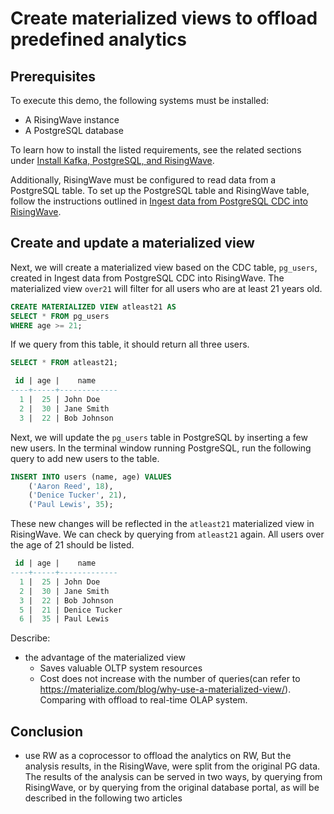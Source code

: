 # Create materialized views to offload predefined analytics

## Prerequisites

To execute this demo, the following systems must be installed:
 - A RisingWave instance 
 - A PostgreSQL database

To learn how to install the listed requirements, see the related sections under [Install Kafka, PostgreSQL, and RisingWave](/00-get-started/00-install-kafka-pg-rw.md).

Additionally, RisingWave must be configured to read data from a PostgreSQL table. To set up the PostgreSQL table and RisingWave table, follow the instructions outlined in [Ingest data from PostgreSQL CDC into RisingWave](/00-get-started/02-ingest-pg-cdc.md).

## Create and update a materialized view

Next, we will create a materialized view based on the CDC table, `pg_users`, created in Ingest data from PostgreSQL CDC into RisingWave. The materialized view `over21` will filter for all users who are at least 21 years old.

```sql
CREATE MATERIALIZED VIEW atleast21 AS
SELECT * FROM pg_users
WHERE age >= 21;
```

If we query from this table, it should return all three users.

```sql
SELECT * FROM atleast21;

 id | age |    name
----+-----+-------------
  1 |  25 | John Doe
  2 |  30 | Jane Smith
  3 |  22 | Bob Johnson
```

Next, we will update the `pg_users` table in PostgreSQL by inserting a few new users. In the terminal window running PostgreSQL, run the following query to add new users to the table.

```sql
INSERT INTO users (name, age) VALUES
    ('Aaron Reed', 18),
    ('Denice Tucker', 21),
    ('Paul Lewis', 35);
```

These new changes will be reflected in the `atleast21` materialized view in RisingWave. We can check by querying from `atleast21` again. All users over the age of 21 should be listed.

```sql
 id | age |    name
----+-----+-------------
  1 |  25 | John Doe
  2 |  30 | Jane Smith
  3 |  22 | Bob Johnson
  5 |  21 | Denice Tucker
  6 |  35 | Paul Lewis
```

Describe:
- the advantage of the materialized view
    - Saves valuable OLTP system resources
    - Cost does not increase with the number of queries(can refer to https://materialize.com/blog/why-use-a-materialized-view/). Comparing with offload to real-time OLAP system.

## Conclusion

- use RW as a coprocessor to offload the analytics on RW, But the analysis results, in the RisingWave, were split from the original PG data. The results of the analysis can be served in two ways, by querying from RisingWave, or by querying from the original database portal, as will be described in the following two articles